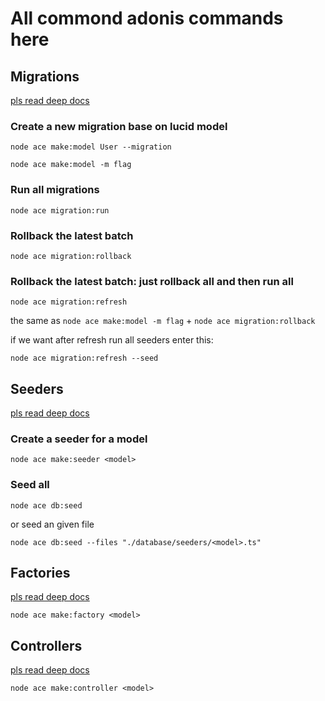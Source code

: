 # All commond adonis commands here

## Migrations

[pls read deep docs](https://docs.adonisjs.com/guides/database/migrations)

### Create a new migration base on lucid model

`node ace make:model User --migration`

`node ace make:model -m flag`

### Run all migrations

`node ace migration:run`

### Rollback the latest batch

`node ace migration:rollback`

### Rollback the latest batch: just rollback all and then run all

`node ace migration:refresh`

the same as `node ace make:model -m flag` + `node ace migration:rollback`

if we want after refresh run all seeders enter this:

`node ace migration:refresh --seed`

## Seeders

[pls read deep docs](https://docs.adonisjs.com/guides/database/seeders)

### Create a seeder for a model

`node ace make:seeder <model>`

### Seed all

`node ace db:seed`

or seed an given file

`node ace db:seed --files "./database/seeders/<model>.ts"`

## Factories

[pls read deep docs](https://docs.adonisjs.com/guides/models/factories)

`node ace make:factory <model>`

## Controllers

[pls read deep docs](https://docs.adonisjs.com/guides/controllers#document)

`node ace make:controller <model>`
